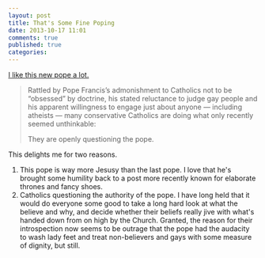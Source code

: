 ```yaml
---
layout: post
title: That's Some Fine Poping
date: 2013-10-17 11:01
comments: true
published: true
categories: 
---
```

[I like this new pope a lot.](http://www.washingtonpost.com/national/on-faith/conservative-catholics-question-pope-franciss-approach/2013/10/12/21d7f484-2cf4-11e3-8ade-a1f23cda135e_story.html)

> Rattled by Pope Francis’s admonishment to Catholics not to be “obsessed” by doctrine, his stated reluctance to judge gay people and his apparent willingness to engage just about anyone — including atheists — many conservative Catholics are doing what only recently seemed unthinkable:
> 
> They are openly questioning the pope.

This delights me for two reasons.

1. This pope is way more Jesusy than the last pope. I love that he's brought some humility back to a post more recently known for elaborate thrones and fancy shoes.
2. Catholics questioning the authority of the pope. I have long held that it would do everyone some good to take a long hard look at what the believe and why, and decide whether their beliefs really jive with what's handed down from on high by the Church. Granted, the reason for their introspection now seems to be outrage that the pope had the audacity to wash lady feet and treat non-believers and gays with some measure of dignity, but still.